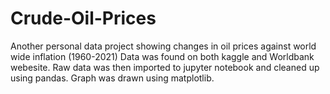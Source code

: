 # Crude-Oil-Prices
Another personal data project showing changes in oil prices against world wide inflation (1960-2021)
Data was found on both kaggle and Worldbank webesite.
Raw data was then imported to jupyter notebook and cleaned up using pandas.
Graph was drawn using matplotlib.

